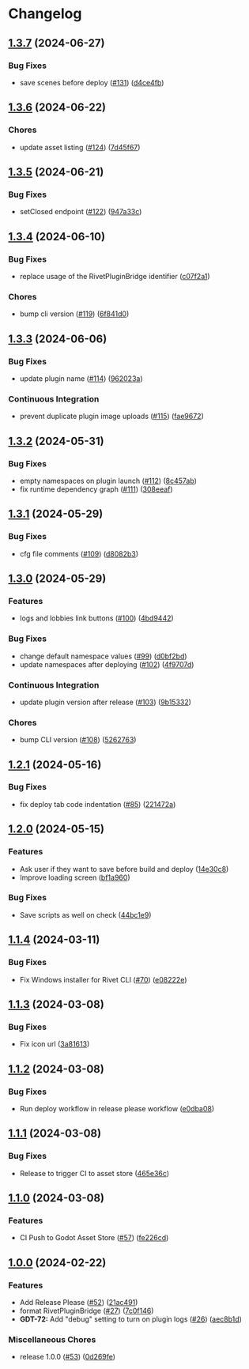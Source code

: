 # Changelog

## [1.3.7](https://github.com/rivet-gg/plugin-godot/compare/v1.3.6...v1.3.7) (2024-06-27)


### Bug Fixes

* save scenes before deploy ([#131](https://github.com/rivet-gg/plugin-godot/issues/131)) ([d4ce4fb](https://github.com/rivet-gg/plugin-godot/commit/d4ce4fb601f69bf6cd037e3f0ccbef703698c783))

## [1.3.6](https://github.com/rivet-gg/plugin-godot/compare/v1.3.5...v1.3.6) (2024-06-22)


### Chores

* update asset listing ([#124](https://github.com/rivet-gg/plugin-godot/issues/124)) ([7d45f67](https://github.com/rivet-gg/plugin-godot/commit/7d45f67600f1b22db449a0aaa25ba088ec591854))

## [1.3.5](https://github.com/rivet-gg/plugin-godot/compare/v1.3.4...v1.3.5) (2024-06-21)


### Bug Fixes

* setClosed endpoint ([#122](https://github.com/rivet-gg/plugin-godot/issues/122)) ([947a33c](https://github.com/rivet-gg/plugin-godot/commit/947a33c016f03539a848bdbb7f56be967f25624a))

## [1.3.4](https://github.com/rivet-gg/plugin-godot/compare/v1.3.3...v1.3.4) (2024-06-10)


### Bug Fixes

* replace usage of the RivetPluginBridge identifier ([c07f2a1](https://github.com/rivet-gg/plugin-godot/commit/c07f2a12a8c06b2ddc2f2c9bce50b962c34034c0))


### Chores

* bump cli version ([#119](https://github.com/rivet-gg/plugin-godot/issues/119)) ([6f841d0](https://github.com/rivet-gg/plugin-godot/commit/6f841d017f38ff0e7e94601f6f7edc78ec5cf6f8))

## [1.3.3](https://github.com/rivet-gg/plugin-godot/compare/v1.3.2...v1.3.3) (2024-06-06)


### Bug Fixes

* update plugin name ([#114](https://github.com/rivet-gg/plugin-godot/issues/114)) ([962023a](https://github.com/rivet-gg/plugin-godot/commit/962023afb73c5f83e332665c9bdf1cef9694fb0e))


### Continuous Integration

* prevent duplicate plugin image uploads ([#115](https://github.com/rivet-gg/plugin-godot/issues/115)) ([fae9672](https://github.com/rivet-gg/plugin-godot/commit/fae9672e73de415502acad189ef73efdde72ea10))

## [1.3.2](https://github.com/rivet-gg/plugin-godot/compare/v1.3.1...v1.3.2) (2024-05-31)


### Bug Fixes

* empty namespaces on plugin launch ([#112](https://github.com/rivet-gg/plugin-godot/issues/112)) ([8c457ab](https://github.com/rivet-gg/plugin-godot/commit/8c457ab9507f09206291a3661b9142b9101ecf91))
* fix runtime dependency graph ([#111](https://github.com/rivet-gg/plugin-godot/issues/111)) ([308eeaf](https://github.com/rivet-gg/plugin-godot/commit/308eeafb1f0fbcc85a55a8815eb148347c88332b))

## [1.3.1](https://github.com/rivet-gg/plugin-godot/compare/v1.3.0...v1.3.1) (2024-05-29)


### Bug Fixes

* cfg file comments ([#109](https://github.com/rivet-gg/plugin-godot/issues/109)) ([d8082b3](https://github.com/rivet-gg/plugin-godot/commit/d8082b3808196dbf886af56bb6ed3b002171f2b3))

## [1.3.0](https://github.com/rivet-gg/plugin-godot/compare/v1.2.1...v1.3.0) (2024-05-29)


### Features

* logs and lobbies link buttons ([#100](https://github.com/rivet-gg/plugin-godot/issues/100)) ([4bd9442](https://github.com/rivet-gg/plugin-godot/commit/4bd9442e33624d422f0adc8d0dfbefbce81899ab))


### Bug Fixes

* change default namespace values ([#99](https://github.com/rivet-gg/plugin-godot/issues/99)) ([d0bf2bd](https://github.com/rivet-gg/plugin-godot/commit/d0bf2bd60170e69689ca170b3404b9aa1de064ef))
* update namespaces after deploying ([#102](https://github.com/rivet-gg/plugin-godot/issues/102)) ([4f9707d](https://github.com/rivet-gg/plugin-godot/commit/4f9707dace75f5db3185a4c61a70c05316e92227))


### Continuous Integration

* update plugin version after release ([#103](https://github.com/rivet-gg/plugin-godot/issues/103)) ([9b15332](https://github.com/rivet-gg/plugin-godot/commit/9b15332a2a7dd4dc0bc7461e5c9a4a671b4e92f0))


### Chores

* bump CLI version ([#108](https://github.com/rivet-gg/plugin-godot/issues/108)) ([5262763](https://github.com/rivet-gg/plugin-godot/commit/5262763eb7f2e1935d66de121a1bfff27ae2f75b))

## [1.2.1](https://github.com/rivet-gg/plugin-godot/compare/v1.2.0...v1.2.1) (2024-05-16)


### Bug Fixes

* fix deploy tab code indentation ([#85](https://github.com/rivet-gg/plugin-godot/issues/85)) ([221472a](https://github.com/rivet-gg/plugin-godot/commit/221472ad692f12f871092edc3aff380551a69a90))

## [1.2.0](https://github.com/rivet-gg/plugin-godot/compare/v1.1.4...v1.2.0) (2024-05-15)


### Features

* Ask user if they want to save before build and deploy ([14e30c8](https://github.com/rivet-gg/plugin-godot/commit/14e30c81b8b477320f1716db013c4572e84688b1))
* Improve loading screen ([bf1a960](https://github.com/rivet-gg/plugin-godot/commit/bf1a960a7cebcee376bb049f0c5b51966631ea32))


### Bug Fixes

* Save scripts as well on check ([44bc1e9](https://github.com/rivet-gg/plugin-godot/commit/44bc1e97dcff12eaadf23f84da1edca2c44d60a9))

## [1.1.4](https://github.com/rivet-gg/plugin-godot/compare/v1.1.3...v1.1.4) (2024-03-11)


### Bug Fixes

* Fix Windows installer for Rivet CLI ([#70](https://github.com/rivet-gg/plugin-godot/issues/70)) ([e08222e](https://github.com/rivet-gg/plugin-godot/commit/e08222e6bc544d6f4d034c178b8198f2acdb6ee0))

## [1.1.3](https://github.com/rivet-gg/plugin-godot/compare/v1.1.2...v1.1.3) (2024-03-08)


### Bug Fixes

* Fix icon url ([3a81613](https://github.com/rivet-gg/plugin-godot/commit/3a816138359bf22f544b86c437fb22ef38f58319))

## [1.1.2](https://github.com/rivet-gg/plugin-godot/compare/v1.1.1...v1.1.2) (2024-03-08)


### Bug Fixes

* Run deploy workflow in release please workflow ([e0dba08](https://github.com/rivet-gg/plugin-godot/commit/e0dba08a00e5277dc8a37cf68f9bdf378eae905e))

## [1.1.1](https://github.com/rivet-gg/plugin-godot/compare/v1.1.0...v1.1.1) (2024-03-08)


### Bug Fixes

* Release to trigger CI to asset store ([465e36c](https://github.com/rivet-gg/plugin-godot/commit/465e36cf8586011f9cf89a39f0f9dfb3b8552410))

## [1.1.0](https://github.com/rivet-gg/plugin-godot/compare/v1.0.0...v1.1.0) (2024-03-08)


### Features

* CI Push to Godot Asset Store ([#57](https://github.com/rivet-gg/plugin-godot/issues/57)) ([fe226cd](https://github.com/rivet-gg/plugin-godot/commit/fe226cdd030ae05edecfacc7237389b8ca6d15a3))

## [1.0.0](https://github.com/rivet-gg/plugin-godot/compare/v1.0.0-rc.1...v1.0.0) (2024-02-22)


### Features

* Add Release Please ([#52](https://github.com/rivet-gg/plugin-godot/issues/52)) ([21ac491](https://github.com/rivet-gg/plugin-godot/commit/21ac4915ec3a4cd48b14fa97aa621369328686e6))
* format RivetPluginBridge ([#27](https://github.com/rivet-gg/plugin-godot/issues/27)) ([7c0f146](https://github.com/rivet-gg/plugin-godot/commit/7c0f14625daa4e07cf90d92c947f84eb645c4b5a))
* **GDT-72:** Add "debug" setting to turn on plugin logs ([#26](https://github.com/rivet-gg/plugin-godot/issues/26)) ([aec8b1d](https://github.com/rivet-gg/plugin-godot/commit/aec8b1d4d93969d8d2cd692ae13f66f260582f67))


### Miscellaneous Chores

* release 1.0.0 ([#53](https://github.com/rivet-gg/plugin-godot/issues/53)) ([0d269fe](https://github.com/rivet-gg/plugin-godot/commit/0d269fef541c81aebad05cc56869f3a8068e273b))
